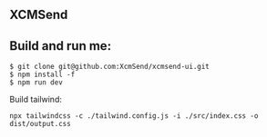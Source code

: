 ## XCMSend


## Build and run me:    
```
$ git clone git@github.com:XcmSend/xcmsend-ui.git  
$ npm install -f
$ npm run dev
```


Build tailwind:

```
npx tailwindcss -c ./tailwind.config.js -i ./src/index.css -o dist/output.css
```


